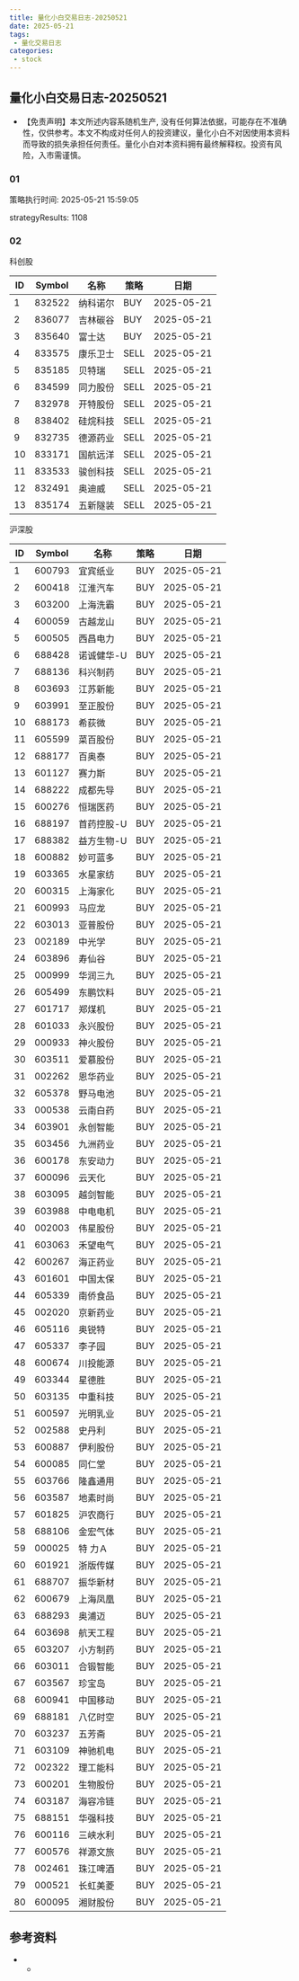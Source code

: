 ```yaml
---
title: 量化小白交易日志-20250521
date: 2025-05-21
tags:
 - 量化交易日志
categories: 
 - stock
---
```


## 量化小白交易日志-20250521

- 【免责声明】本文所述内容系随机生产, 没有任何算法依据，可能存在不准确性，仅供参考。本文不构成对任何人的投资建议，量化小白不对因使用本资料而导致的损失承担任何责任。量化小白对本资料拥有最终解释权。投资有风险，入市需谨慎。

### 01

策略执行时间: 2025-05-21 15:59:05

strategyResults: 1108

### 02

科创股

|ID|Symbol|名称|策略|日期|
| ---- | ---- | ---- | ---- | ---- |
|1|832522|纳科诺尔|BUY|2025-05-21|
|2|836077|吉林碳谷|BUY|2025-05-21|
|3|835640|富士达|BUY|2025-05-21|
|4|833575|康乐卫士|SELL|2025-05-21|
|5|835185|贝特瑞|SELL|2025-05-21|
|6|834599|同力股份|SELL|2025-05-21|
|7|832978|开特股份|SELL|2025-05-21|
|8|838402|硅烷科技|SELL|2025-05-21|
|9|832735|德源药业|SELL|2025-05-21|
|10|833171|国航远洋|SELL|2025-05-21|
|11|833533|骏创科技|SELL|2025-05-21|
|12|832491|奥迪威|SELL|2025-05-21|
|13|835174|五新隧装|SELL|2025-05-21|

沪深股

|ID|Symbol|名称|策略|日期|
| ---- | ---- | ---- | ---- | ---- |
|1|600793|宜宾纸业|BUY|2025-05-21|
|2|600418|江淮汽车|BUY|2025-05-21|
|3|603200|上海洗霸|BUY|2025-05-21|
|4|600059|古越龙山|BUY|2025-05-21|
|5|600505|西昌电力|BUY|2025-05-21|
|6|688428|诺诚健华-U|BUY|2025-05-21|
|7|688136|科兴制药|BUY|2025-05-21|
|8|603693|江苏新能|BUY|2025-05-21|
|9|603991|至正股份|BUY|2025-05-21|
|10|688173|希荻微|BUY|2025-05-21|
|11|605599|菜百股份|BUY|2025-05-21|
|12|688177|百奥泰|BUY|2025-05-21|
|13|601127|赛力斯|BUY|2025-05-21|
|14|688222|成都先导|BUY|2025-05-21|
|15|600276|恒瑞医药|BUY|2025-05-21|
|16|688197|首药控股-U|BUY|2025-05-21|
|17|688382|益方生物-U|BUY|2025-05-21|
|18|600882|妙可蓝多|BUY|2025-05-21|
|19|603365|水星家纺|BUY|2025-05-21|
|20|600315|上海家化|BUY|2025-05-21|
|21|600993|马应龙|BUY|2025-05-21|
|22|603013|亚普股份|BUY|2025-05-21|
|23|002189|中光学|BUY|2025-05-21|
|24|603896|寿仙谷|BUY|2025-05-21|
|25|000999|华润三九|BUY|2025-05-21|
|26|605499|东鹏饮料|BUY|2025-05-21|
|27|601717|郑煤机|BUY|2025-05-21|
|28|601033|永兴股份|BUY|2025-05-21|
|29|000933|神火股份|BUY|2025-05-21|
|30|603511|爱慕股份|BUY|2025-05-21|
|31|002262|恩华药业|BUY|2025-05-21|
|32|605378|野马电池|BUY|2025-05-21|
|33|000538|云南白药|BUY|2025-05-21|
|34|603901|永创智能|BUY|2025-05-21|
|35|603456|九洲药业|BUY|2025-05-21|
|36|600178|东安动力|BUY|2025-05-21|
|37|600096|云天化|BUY|2025-05-21|
|38|603095|越剑智能|BUY|2025-05-21|
|39|603988|中电电机|BUY|2025-05-21|
|40|002003|伟星股份|BUY|2025-05-21|
|41|603063|禾望电气|BUY|2025-05-21|
|42|600267|海正药业|BUY|2025-05-21|
|43|601601|中国太保|BUY|2025-05-21|
|44|605339|南侨食品|BUY|2025-05-21|
|45|002020|京新药业|BUY|2025-05-21|
|46|605116|奥锐特|BUY|2025-05-21|
|47|605337|李子园|BUY|2025-05-21|
|48|600674|川投能源|BUY|2025-05-21|
|49|603344|星德胜|BUY|2025-05-21|
|50|603135|中重科技|BUY|2025-05-21|
|51|600597|光明乳业|BUY|2025-05-21|
|52|002588|史丹利|BUY|2025-05-21|
|53|600887|伊利股份|BUY|2025-05-21|
|54|600085|同仁堂|BUY|2025-05-21|
|55|603766|隆鑫通用|BUY|2025-05-21|
|56|603587|地素时尚|BUY|2025-05-21|
|57|601825|沪农商行|BUY|2025-05-21|
|58|688106|金宏气体|BUY|2025-05-21|
|59|000025|特  力Ａ|BUY|2025-05-21|
|60|601921|浙版传媒|BUY|2025-05-21|
|61|688707|振华新材|BUY|2025-05-21|
|62|600679|上海凤凰|BUY|2025-05-21|
|63|688293|奥浦迈|BUY|2025-05-21|
|64|603698|航天工程|BUY|2025-05-21|
|65|603207|小方制药|BUY|2025-05-21|
|66|603011|合锻智能|BUY|2025-05-21|
|67|603567|珍宝岛|BUY|2025-05-21|
|68|600941|中国移动|BUY|2025-05-21|
|69|688181|八亿时空|BUY|2025-05-21|
|70|603237|五芳斋|BUY|2025-05-21|
|71|603109|神驰机电|BUY|2025-05-21|
|72|002322|理工能科|BUY|2025-05-21|
|73|600201|生物股份|BUY|2025-05-21|
|74|603187|海容冷链|BUY|2025-05-21|
|75|688151|华强科技|BUY|2025-05-21|
|76|600116|三峡水利|BUY|2025-05-21|
|77|600576|祥源文旅|BUY|2025-05-21|
|78|002461|珠江啤酒|BUY|2025-05-21|
|79|000521|长虹美菱|BUY|2025-05-21|
|80|600095|湘财股份|BUY|2025-05-21|

## 参考资料

- -